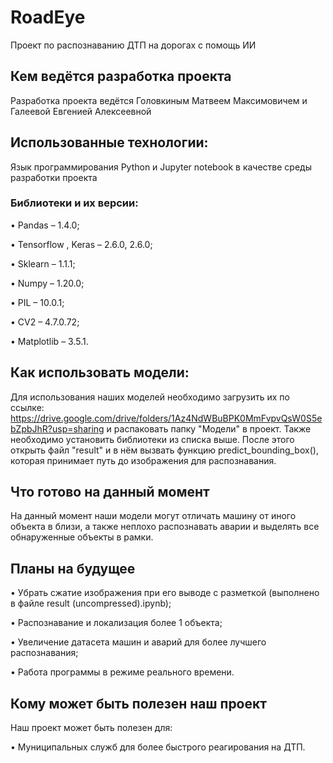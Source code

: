 # RoadEye
Проект по распознаванию ДТП на дорогах с помощь ИИ

## Кем ведётся разработка проекта
Разработка проекта ведётся Головкиным Матвеем Максимовичем и Галеевой Евгенией Алексеевной

## Использованные технологии:

Язык программирования Python и Jupyter notebook в качестве среды разработки проекта

### Библиотеки и их версии:
 •	Pandas – 1.4.0;
 
 •	Tensorflow , Keras  – 2.6.0, 2.6.0;

 •	Sklearn – 1.1.1;

 •	Numpy – 1.20.0;

 •	PIL – 10.0.1;

 •	CV2 – 4.7.0.72;
 
 •	Matplotlib – 3.5.1.

## Как использовать модели:

Для использования наших моделей необходимо загрузить их по ссылке: https://drive.google.com/drive/folders/1Az4NdWBuBPK0MmFvpvQsW0S5ebZpbJhR?usp=sharing и распаковать папку "Модели" в проект. Также необходимо установить библиотеки из списка выше. После этого открыть файл "result" и в нём вызвать функцию predict_bounding_box(), которая принимает путь до изображения для распознавания.

## Что готово на данный момент

На данный момент наши модели могут отличать машину от иного объекта в близи, а также неплохо распознавать аварии и выделять все обнаруженные объекты в рамки.

## Планы на будущее

• Убрать сжатие изображения при его выводе с разметкой (выполнено в файле result (uncompressed).ipynb);

• Распознавание и локализация более 1 объекта;

• Увеличение датасета машин и аварий для более лучшего распознавания;

• Работа программы в режиме реального времени.

## Кому может быть полезен наш проект

Наш проект может быть полезен для:
 
 • Муниципальных служб для более быстрого реагирования на ДТП.

 

